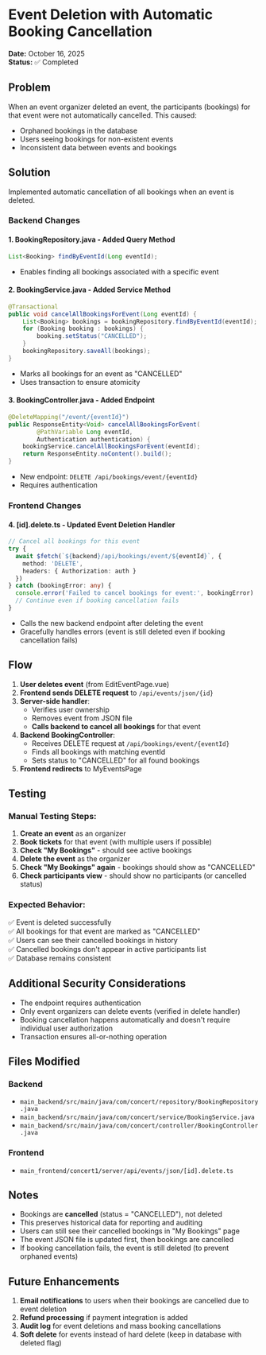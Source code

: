 # Event Deletion with Automatic Booking Cancellation

**Date:** October 16, 2025  
**Status:** ✅ Completed

## Problem

When an event organizer deleted an event, the participants (bookings) for that event were not automatically cancelled. This caused:
- Orphaned bookings in the database
- Users seeing bookings for non-existent events
- Inconsistent data between events and bookings

## Solution

Implemented automatic cancellation of all bookings when an event is deleted.

### Backend Changes

#### 1. **BookingRepository.java** - Added Query Method
```java
List<Booking> findByEventId(Long eventId);
```
- Enables finding all bookings associated with a specific event

#### 2. **BookingService.java** - Added Service Method
```java
@Transactional
public void cancelAllBookingsForEvent(Long eventId) {
    List<Booking> bookings = bookingRepository.findByEventId(eventId);
    for (Booking booking : bookings) {
        booking.setStatus("CANCELLED");
    }
    bookingRepository.saveAll(bookings);
}
```
- Marks all bookings for an event as "CANCELLED"
- Uses transaction to ensure atomicity

#### 3. **BookingController.java** - Added Endpoint
```java
@DeleteMapping("/event/{eventId}")
public ResponseEntity<Void> cancelAllBookingsForEvent(
        @PathVariable Long eventId,
        Authentication authentication) {
    bookingService.cancelAllBookingsForEvent(eventId);
    return ResponseEntity.noContent().build();
}
```
- New endpoint: `DELETE /api/bookings/event/{eventId}`
- Requires authentication

### Frontend Changes

#### 4. **[id].delete.ts** - Updated Event Deletion Handler
```typescript
// Cancel all bookings for this event
try {
  await $fetch(`${backend}/api/bookings/event/${eventId}`, {
    method: 'DELETE',
    headers: { Authorization: auth }
  })
} catch (bookingError: any) {
  console.error('Failed to cancel bookings for event:', bookingError)
  // Continue even if booking cancellation fails
}
```
- Calls the new backend endpoint after deleting the event
- Gracefully handles errors (event is still deleted even if booking cancellation fails)

## Flow

1. **User deletes event** (from EditEventPage.vue)
2. **Frontend sends DELETE request** to `/api/events/json/{id}`
3. **Server-side handler**:
   - Verifies user ownership
   - Removes event from JSON file
   - **Calls backend to cancel all bookings** for that event
4. **Backend BookingController**:
   - Receives DELETE request at `/api/bookings/event/{eventId}`
   - Finds all bookings with matching eventId
   - Sets status to "CANCELLED" for all found bookings
5. **Frontend redirects** to MyEventsPage

## Testing

### Manual Testing Steps:

1. **Create an event** as an organizer
2. **Book tickets** for that event (with multiple users if possible)
3. **Check "My Bookings"** - should see active bookings
4. **Delete the event** as the organizer
5. **Check "My Bookings" again** - bookings should show as "CANCELLED"
6. **Check participants view** - should show no participants (or cancelled status)

### Expected Behavior:

✅ Event is deleted successfully  
✅ All bookings for that event are marked as "CANCELLED"  
✅ Users can see their cancelled bookings in history  
✅ Cancelled bookings don't appear in active participants list  
✅ Database remains consistent  

## Additional Security Considerations

- The endpoint requires authentication
- Only event organizers can delete events (verified in delete handler)
- Booking cancellation happens automatically and doesn't require individual user authorization
- Transaction ensures all-or-nothing operation

## Files Modified

### Backend
- `main_backend/src/main/java/com/concert/repository/BookingRepository.java`
- `main_backend/src/main/java/com/concert/service/BookingService.java`
- `main_backend/src/main/java/com/concert/controller/BookingController.java`

### Frontend
- `main_frontend/concert1/server/api/events/json/[id].delete.ts`

## Notes

- Bookings are **cancelled** (status = "CANCELLED"), not deleted
- This preserves historical data for reporting and auditing
- Users can still see their cancelled bookings in "My Bookings" page
- The event JSON file is updated first, then bookings are cancelled
- If booking cancellation fails, the event is still deleted (to prevent orphaned events)

## Future Enhancements

1. **Email notifications** to users when their bookings are cancelled due to event deletion
2. **Refund processing** if payment integration is added
3. **Audit log** for event deletions and mass booking cancellations
4. **Soft delete** for events instead of hard delete (keep in database with deleted flag)
